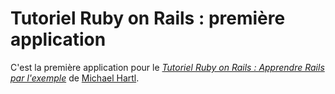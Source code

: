 # Tutoriel Ruby on Rails : première application

C'est la première application pour le 
[*Tutoriel Ruby on Rails : Apprendre Rails par l'exemple*](http://railstutorial.org/) de [Michael Hartl](http://michaelhartl.com/).